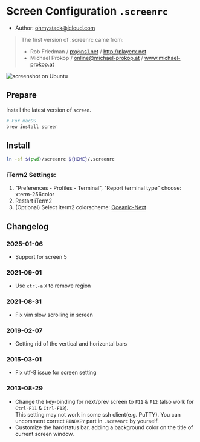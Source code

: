 # Screen Configuration `.screenrc`

- Author: <ohmystack@icloud.com>

> The first version of .screenrc came from:
> 
> * Rob Friedman / <px@ns1.net> / http://playerx.net
> * Michael Prokop / <online@michael-prokop.at> / www.michael-prokop.at

![screenshot on Ubuntu](https://raw.github.com/ohmystack/linux-scripts/master/screen/screenshot.png)

## Prepare

Install the latest version of `screen`.

```bash
# For macOS
brew install screen
```

## Install

```bash
ln -sf $(pwd)/screenrc ${HOME}/.screenrc
```

### iTerm2 Settings:

1. "Preferences - Profiles - Terminal", "Report terminal type" choose: xterm-256color
2. Restart iTerm2
3. (Optional) Select iterm2 colorscheme: [Oceanic-Next](https://raw.githubusercontent.com/mbadolato/iTerm2-Color-Schemes/master/schemes/Oceanic-Next.itermcolors)

## Changelog

### 2025-01-06

* Support for screen 5

### 2021-09-01

* Use `ctrl-a` `X` to remove region

### 2021-08-31

* Fix vim slow scrolling in screen

### 2019-02-07

* Getting rid of the vertical and horizontal bars

### 2015-03-01

* Fix utf-8 issue for screen setting

### 2013-08-29

* Change the key-binding for next/prev screen to `F11` & `F12` (also work for `Ctrl-F11` & `Ctrl-F12`).  
This setting may not work in some ssh client(e.g. PuTTY). You can uncomment correct `BINDKEY` part in `.screenrc` by yourself.
* Customize the hardstatus bar, adding a background color on the title of current screen window.
